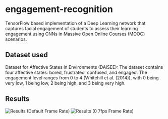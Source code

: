 # engagement-recognition
TensorFlow based implementation of a Deep Learning network that captures facial engagement of students to assess their learning engagement using CNNs in
Massive Open Online Courses (MOOC) scenarios.

## Dataset used
Dataset for Affective States in Environments (DAiSEE): The dataset contains four affective states: bored, frustrated, confused, and engaged. The engagement level ranges from 0 to 4 (Whitehill et al. (2014)), with 0 being very low, 1 being low, 2 being high, and 3 being very high.

## Results

![Results (Default Frame Rate)](https://user-images.githubusercontent.com/85792473/200181820-b9638898-cf2e-4006-a53e-37361e589dd7.jpeg)
![Results (0 7fps Frame Rate)](https://user-images.githubusercontent.com/85792473/200181838-df2f94bc-b22d-4092-b27b-0fa7ece33cc4.jpeg)


